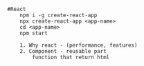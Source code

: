     #React
        npm i -g create-react-app
        npx create-react-app <app-name>
        cd <app-name>
        npm start
         
        1. Why react - (performance, features)
        2. Component - reusable part
            function that return html